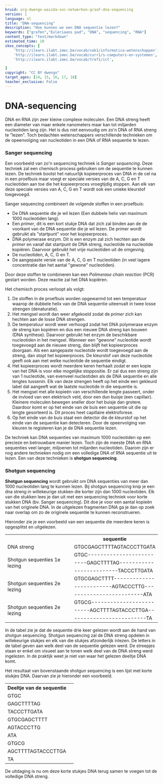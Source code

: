 ```yaml
---
hruid: org-dwengo-waisda-soc-netwerken-graaf-dna-sequencing
version: 1
language: nl
title: "DNA-sequencing"
description: "Hoe kunnen we een DNA sequentie lezen?"
keywords: ["grafen","Euleriaans pad", "DNA", "sequencing", "RNA"]
content_type: "text/markdown"
estimated_time: 10
skos_concepts: [
    'http://ilearn.ilabt.imec.be/vocab/vak1/informatica-wetenschappen', 
    'http://ilearn.ilabt.imec.be/vocab/curr1/s-computers-en-systemen',
    'http://ilearn.ilabt.imec.be/vocab/tref1/ict',

]
copyright: "CC BY dwengo"
target_ages: [14, 15, 16, 17, 18]
teacher_exclusive: False
---
```


# DNA-sequencing

DNA en RNA zijn zeer kleine complexe moleculen. Een DNA streng heeft een diameter van maar enkele nanometers maar kan tot miljarden nucleotiden lang zijn. Het is dus niet eenvoudig om zo'n DNA of RNA streng te "lezen". Toch bedachten wetenschappers verschillende technieken om de opeenvolging van nucleotiden in een DNA of RNA sequentie te lezen. 

### Sanger sequencing

Een voorbeeld van zo'n sequencing techniek is *Sanger sequencing*. Deze techniek zal een chemisch process gebruiken om de sequentie te kunnen lezen. De techniek bootst het natuurlijk kopieerproces van DNA in de cel na in een proefbuis maar voegt er speciale versies van de A, C, G en T nucleotiden aan toe die het kopieerproces vroegtijdig stoppen. Aan elk van deze speciale versies van A, C, G en T wordt ook een unieke kleurstof toegevoegd.

Sanger sequencing combineert de volgende stoffen in een proefbuis:
- De DNA sequentie die je wil lezen (Een dubbele helix van maximum 1000 nucleotiden lang).
- Een *primer*, dit is een kort stukje DNA dat zich zal binden aan de de voorkant van de DNA sequentie die je wil lezen. De primer wordt gebruikt als "startpunt" voor het kopieerproces.
- DNA polymerase enzym. Dit is een enzym zal zich hechten aan de *primer* en vanaf dat startpunt de DNA streng, nucleotide na nucleotide kopiëren. Daarvoor gebruikt het *vrije* nucleotiden uit de omgeving.
- De nucleotiden, A, C, G en T.
- De aangepaste versie van de A, C, G en T nucleotiden (in veel lagere concentratie dan het aantal "gewone" nucleotiden).

Door deze stoffen te combineren kan een *Polimerase chain reaction* (PCR) gestart worden. Deze reactie zal het DNA kopiëren. 

Het chemisch proces verloopt als volgt:

1. De stoffen in de proefbuis worden opgewarmd tot een temperatuur waarop de dubbele helix van de DNA sequentie uiteenvalt in twee losse strengen (denaturatie).
2. Het mengsel wordt dan weer afgekoeld zodat de *primer* zich kan hechten aan de losse DNA strengen.
3. De temperatuur wordt weer verhoogd zodat het DNA polymerase enzym de streng kan kopiëren en dus een nieuwe DNA streng kan bouwen (DNA synthese). Daarvoor gebruikt het enzym de beschikbare nucleotiden in het mengsel. Wanneer een "gewone" nucleotide wordt toegevoegd aan de nieuwe streng, dan blijft het kopieerproces doorgaan. Als een aangepaste nucleotide wordt toegevoegd aan de streng, dan stopt het kopieerproces. De kleurstof van deze nucleotide geeft ook aan met welke nucleotide de sequentie eindigt.
4. Het kopieerproces wordt meerdere keren herhaalt zodat er een kopie van het DNA is voor elke mogelijke stoppositie. Er zal dus een streng zijn van 1 nucleotide, van evenveel nucleotiden als de DNA sequentie en alle lengtes tussenin. Elk van deze strengen heeft op het einde een gekleurd label dat aangeeft wat de laatste nucleotide in die sequentie is.
5. Het mengsel met alle kopieën van verschillende lengte passeert, onder de invloed van een elektrisch veld, door een dun buisje (een capillair). Kleinere moleculen bewegen sneller door het buisje dan grotere. Daardoor komt er op het einde van de buis een sequentie uit die op lengte gesorteerd is. Dit proces heet capillaire elektroforese.
6. Op het einde van de buis staat een detector die de kleurstof op het einde van de sequentie kan detecteren. Door de opeenvolging van kleuren te registeren kan je de DNA sequentie lezen.


De techniek kan DNA sequenties van maximum 1000 nucleotiden op een precieze en betrouwbare manier lezen. Toch zijn de meeste DNA en RNA sequenties veel langer, miljoenen tot miljarden nucleotiden. Daarom zijn er nog andere technieken nodig om een volledige DNA of RNA sequentie uit te lezen. Een van deze technieken is **shotgun sequencing**.

### Shotgun sequencing


**Shotgun sequencing** wordt gebruikt om DNA sequenties van meer dan 1000 nucleotiden lang te kunnen lezen. Bij shotgun sequencing knip je een dna streng in willekeurige stukken die korter zijn dan 1000 nucleotiden. Elk van die stukken lees je dan uit met een sequencing techniek voor korte stukken DNA (bv. Sanger sequencing). Dit doe je voor een aantal kopieën van het originele DNA. In de uitgelezen fragmenten DNA ga je dan op zoek naar overlap om zo de originele sequentie te kunnen reconstrueren.

Hieronder zie je een voorbeeld van een sequentie die meerdere keren is opgesplitst en uitgelezen.

<table>
    <tr>
        <th></th><th>sequentie</th>
    </tr>
    <tr>
        <td>DNA streng</td><td>GTGCGAGCTTTTAGTACCCTTGATA</td>
    </tr>
    <tr>
        <td rowspan=3>Shotgun sequenties 1e lezing</td><td>GTGC---------------------</td>
    </tr>
    <tr>
        <td>----GAGCTTTTAG-----------</td>
    </tr>
    <tr>
        <td>--------------TACCCTTGATA</td>
    </tr>
    <tr>
        <td rowspan=3>Shotgun sequenties 2e lezing</td><td>GTGCGAGCTTTT-------------</td>
    </tr>
    <tr>
        <td>------------AGTACCCTTG---</td>
    </tr>
    <tr>
        <td>----------------------ATA</td>
    </tr>
    <tr>
        <td rowspan=3>Shotgun sequenties 2e lezing</td><td>GTGCG--------------------</td>
    </tr>
    <tr>
        <td>-----AGCTTTTAGTACCCTTGA--</td>
    </tr>
    <tr>
        <td>-----------------------TA</td>
    </tr>
</table>

In de tabel zie je dat de sequentie drie keer gelezen wordt aan de hand van shotgun sequencing. Shotgun sequencing zal de DNA streng opdelen in willekeurige stukjes en elk van die stukjes afzonderlijk inlezen. De letters in de tabel geven aan welk deel van de sequentie gelezen werd. De streepjes staan er enkel om visueel aan te tonen welk deel van de DNA streng werd ingelezen. In de praktijk weet je niet van waar het gelezen deeltje DNA komt. 

Het resultaat van bovenstaande shotgun sequencing is een lijst met korte stukjes DNA. Daarvan zie je hieronder een voorbeeld.


<table>
    <tr>
        <th>Deeltje van de sequentie</th>
    </tr>
    <tr>
        <td>GTGC<td>
    </tr>
    <tr>
        <td>GAGCTTTTAG</td>
    </tr>
    <tr>
        <td>TACCCTTGATA</td>
    </tr>
    <tr>
        <td>GTGCGAGCTTTT</td>
    </tr>
    <tr>
        <td>AGTACCCTTG</td>
    </tr>
    <tr>
        <td>ATA</td>
    </tr>
    <tr>
        <td>GTGCG</td>
    </tr>
    <tr>
        <td>AGCTTTTAGTACCCTTGA</td>
    </tr>
    <tr>
        <td>TA</td>
    </tr>
</table>

De uitdaging is nu om deze korte stukjes DNA terug samen te voegen tot de volledige DNA streng. 